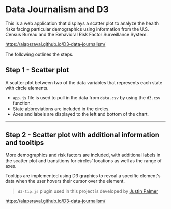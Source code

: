 # Data Journalism and D3 

This is a web application that displays a scatter plot to analyze the health risks facing particular demographics using information from the U.S. Census Bureau and the Behavioral Risk Factor Surveillance System. 

https://alapsraval.github.io/D3-data-journalism/

The following outlines the steps.

## Step 1 - Scatter plot

A scatter plot between two of the data variables that represents each state with circle elements. 
* `app.js` file is used to pull in the data from `data.csv` by using the `d3.csv` function.
* State abbreviations are included in the circles.
* Axes and labels are displayed to the left and bottom of the chart.

- - -

## Step 2 - Scatter plot with additional information and tooltips

More demographics and risk factors are included, with additional labels in the scatter plot and transitions for circles' locations as well as the range of axes.

Tooltips are implemented using D3 graphics to reveal a specific element's data when the user hovers their cursor over the element. 
>`d3-tip.js` plugin used in this project is developed by [Justin Palmer](https://github.com/Caged)

https://alapsraval.github.io/D3-data-journalism/

